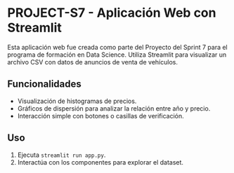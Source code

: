 # PROJECT-S7 - Aplicación Web con Streamlit

Esta aplicación web fue creada como parte del Proyecto del Sprint 7 para el programa de formación en Data Science.
 Utiliza Streamlit para visualizar un archivo CSV con datos de anuncios de venta de vehículos.

## Funcionalidades
- Visualización de histogramas de precios.
- Gráficos de dispersión para analizar la relación entre año y precio.
- Interacción simple con botones o casillas de verificación.

## Uso
1. Ejecuta `streamlit run app.py`.
2. Interactúa con los componentes para explorar el dataset.